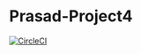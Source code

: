 # Prasad-Project4
[![CircleCI](https://dl.circleci.com/status-badge/img/gh/kgpGithub/Prasad-Project4/tree/main.svg?style=svg)](https://dl.circleci.com/status-badge/redirect/gh/kgpGithub/Prasad-Project4/tree/main)
